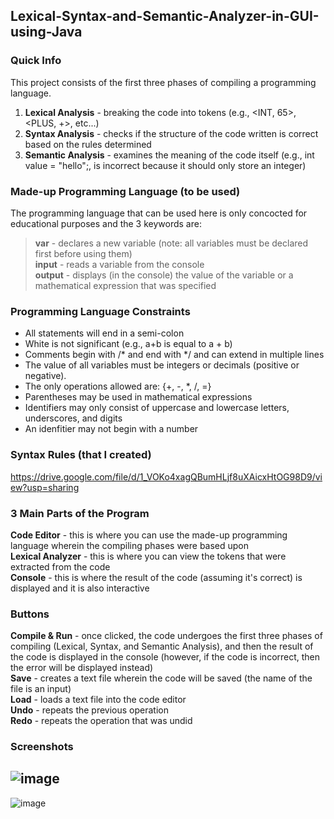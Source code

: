 ## Lexical-Syntax-and-Semantic-Analyzer-in-GUI-using-Java
### Quick Info
This project consists of the first three phases of compiling a programming language.  
1. <b>Lexical Analysis</b> - breaking the code into tokens (e.g., <INT, 65>, <PLUS, +>, etc...)  
2. <b>Syntax Analysis</b> - checks if the structure of the code written is correct based on the rules determined  
3. <b>Semantic Analysis</b> - examines the meaning of the code itself (e.g., int value = "hello";, is incorrect because it should only store an integer)  
### Made-up Programming Language (to be used)
The programming language that can be used here is only concocted for educational purposes and the 3 keywords are:  
> <b>var</b> - declares a new variable (note: all variables must be declared first before using them)  
 <b>input</b> - reads a variable from the console  
 <b>output</b> - displays (in the console) the value of the variable or a mathematical expression that was specified
### Programming Language Constraints
- All statements will end in a semi-colon
- White is not significant (e.g., a+b is equal to a + b)
- Comments begin with /* and end with */ and can extend in multiple lines
- The value of all variables must be integers or decimals (positive or negative).
- The only operations allowed are: {+, -, *, /, =}
- Parentheses may be used in mathematical expressions
- Identifiers may only consist of uppercase and lowercase letters, underscores, and digits
- An idenfitier may not begin with a number
### Syntax Rules (that I created)
https://drive.google.com/file/d/1_VOKo4xagQBumHLjf8uXAicxHtOG98D9/view?usp=sharing
### 3 Main Parts of the Program
<b>Code Editor</b> - this is where you can use the made-up programming language wherein the compiling phases were based upon  
<b>Lexical Analyzer</b> - this is where you can view the tokens that were extracted from the code  
<b>Console</b> - this is where the result of the code (assuming it's correct) is displayed and it is also interactive  
### Buttons
<b>Compile & Run</b> - once clicked, the code undergoes the first three phases of compiling (Lexical, Syntax, and Semantic Analysis), and then the result of the code is displayed in the console (however, if the code is incorrect, then the error will be displayed instead)  
<b>Save</b> - creates a text file wherein the code will be saved (the name of the file is an input)  
<b>Load</b> - loads a text file into the code editor  
<b>Undo</b> - repeats the previous operation  
<b>Redo</b> - repeats the operation that was undid
### Screenshots
![image](https://user-images.githubusercontent.com/104606066/183290617-5e829661-a9ca-4b9e-b10a-89967c60745f.png)
---
![image](https://user-images.githubusercontent.com/104606066/183290654-dbfffa3d-5178-4f31-a38b-e8f2ec784642.png)

